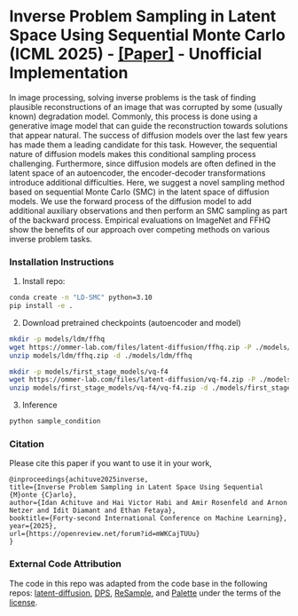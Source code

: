# Inverse Problem Sampling in Latent Space Using Sequential Monte Carlo (ICML 2025) - [[Paper]](https://arxiv.org/abs/2502.05908) - Unofficial Implementation
In image processing, solving inverse problems is the task of finding plausible reconstructions of an image that was corrupted by some (usually known) degradation model.
Commonly, this process is done using a generative image model that can guide the reconstruction towards solutions that appear natural. The success of diffusion models over the last few years has made them a leading candidate for this task. However, the sequential nature of diffusion models makes this conditional sampling process challenging. Furthermore, since diffusion models are often defined in the latent space of an autoencoder, the encoder-decoder transformations introduce additional difficulties. Here, we suggest a novel sampling method based on sequential Monte Carlo (SMC) in the latent space of diffusion models. We use the forward process of the diffusion model to add additional auxiliary observations and then perform an SMC sampling as part of the backward process. Empirical evaluations on ImageNet and FFHQ show the benefits of our approach over competing methods on various inverse problem tasks.

### Installation Instructions
1. Install repo:
```bash
conda create -n "LD-SMC" python=3.10
pip install -e .
```

2. Download pretrained checkpoints (autoencoder and model)
```bash
mkdir -p models/ldm/ffhq
wget https://ommer-lab.com/files/latent-diffusion/ffhq.zip -P ./models/ldm/ffhq
unzip models/ldm/ffhq.zip -d ./models/ldm/ffhq

mkdir -p models/first_stage_models/vq-f4
wget https://ommer-lab.com/files/latent-diffusion/vq-f4.zip -P ./models/first_stage_models/vq-f4
unzip models/first_stage_models/vq-f4/vq-f4.zip -d ./models/first_stage_models/vq-f4
```

3. Inference
```bash
python sample_condition
```

### Citation
Please cite this paper if you want to use it in your work,
```
@inproceedings{achituve2025inverse,
title={Inverse Problem Sampling in Latent Space Using Sequential {M}onte {C}arlo},
author={Idan Achituve and Hai Victor Habi and Amir Rosenfeld and Arnon Netzer and Idit Diamant and Ethan Fetaya},
booktitle={Forty-second International Conference on Machine Learning},
year={2025},
url={https://openreview.net/forum?id=mWKCajTUUu}
}
```

### External Code Attribution
The code in this repo was adapted from the code base in the following repos: [latent-diffusion](https://github.com/CompVis/latent-diffusion/tree/main), [DPS](https://github.com/DPS2022/diffusion-posterior-sampling), [ReSample](https://github.com/soominkwon/resample), and [Palette](https://github.com/Janspiry/Palette-Image-to-Image-Diffusion-Models) under the terms of the [license](https://opensource.org/licenses/MIT).

